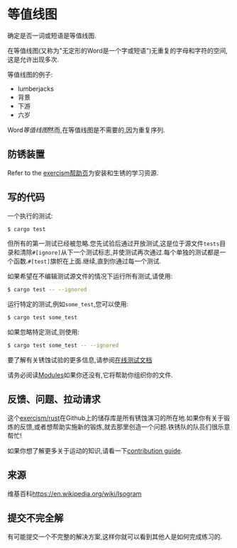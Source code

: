 # 等值线图

确定是否一词或短语是等值线图.

在等值线图(又称为"无定形的Word是一个字或短语")无重复的字母和字符的空间,这是允许出现多次.

等值线图的例子:

-   lumberjacks
-   背景
-   下游
-   六岁

Word*等值线图*然而,在等值线图是不需要的,因为重复序列.

## 防锈装置

Refer to the [exercism帮助页][help-page]为安装和生锈的学习资源.

## 写的代码

一个执行的测试:

```bash
$ cargo test
```

但所有的第一测试已经被忽略.您先试验后通过开放测试,这是位于源文件`tests`目录和清除`#[ignore]`从下一个测试标志,并使测试再次通过.每个单独的测试都是一个函数.`#[test]`旗帜在上面.继续,直到你通过每一个测试.

如果希望在不编辑测试源文件的情况下运行所有测试,请使用:

```bash
$ cargo test -- --ignored
```

运行特定的测试,例如`some_test`,您可以使用:

```bash
$ cargo test some_test
```

如果忽略特定测试,则使用:

```bash
$ cargo test some_test -- --ignored
```

要了解有关锈蚀试验的更多信息,请参阅[在线测试文档][rust-tests]

请务必阅读[Modules](https://doc.rust-lang.org/book/2018-edition/ch07-00-modules.html)如果你还没有,它将帮助你组织你的文件.

## 反馈、问题、拉动请求

这个[exercism/rust](https://github.com/exercism/rust)在Github上的储存库是所有锈蚀演习的所在地.如果你有关于锻炼的反馈,或者想帮助实施新的锻炼,就去那里创造一个问题.铁锈队的队员们很乐意帮忙!

如果你想了解更多关于运动的知识,请看一下[contribution guide](https://github.com/exercism/docs/blob/master/contributing-to-language-tracks/README.md).

[help-page]: https://exercism.io/tracks/rust/learning

[modules]: https://doc.rust-lang.org/book/2018-edition/ch07-00-modules.html

[cargo]: https://doc.rust-lang.org/book/2018-edition/ch14-00-more-about-cargo.html

[rust-tests]: https://doc.rust-lang.org/book/2018-edition/ch11-02-running-tests.html

## 来源

维基百科<https://en.wikipedia.org/wiki/Isogram>

## 提交不完全解

有可能提交一个不完整的解决方案,这样你就可以看到其他人是如何完成练习的.
